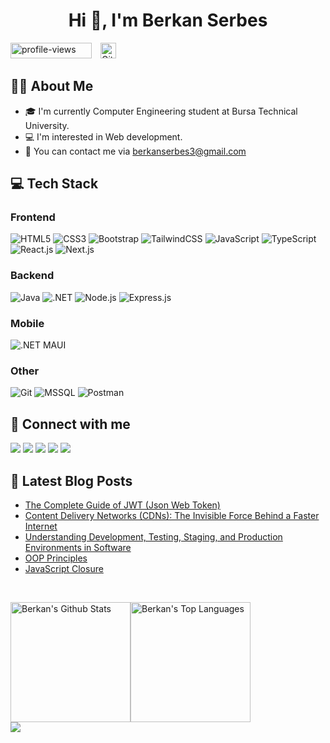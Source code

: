<h1 align="center">Hi 👋, I'm Berkan Serbes</h1>

<img src="https://komarev.com/ghpvc/?username=berkanserbes&label=Profile%20views&color=0047AB&style=plastic?" alt="profile-views" height=25px, width=130px/> <a href="https://github.com/berkanserbes?tab=followers"><img alt="Github Followers" src="https://img.shields.io/github/followers/berkanserbes?style=social" style="height:25px; margin-left: 10px"></a>

## :man_technologist: About Me

- :mortar_board: I'm currently Computer Engineering student at Bursa Technical University.
- :computer: I'm interested in Web development.
- :envelope_with_arrow: You can contact me via [berkanserbes3@gmail.com](mailto:berkanserbes3@gmail.com)

## :computer: Tech Stack
### Frontend 

![HTML5](https://img.shields.io/badge/HTML5%20-%23E34F26.svg?style=for-the-badge&logo=html5&logoColor=white)
![CSS3](https://img.shields.io/badge/CSS%20-%231572B6.svg?style=for-the-badge&logo=css3&logoColor=white)
![Bootstrap](https://img.shields.io/badge/Bootstrap-563D7C?style=for-the-badge&logo=bootstrap&logoColor=white)
![TailwindCSS](https://img.shields.io/badge/Tailwind_CSS-38B2AC?style=for-the-badge&logo=tailwind-css&logoColor=white)
![JavaScript](https://img.shields.io/badge/JavaScript%20-%23F7DF1E.svg?style=for-the-badge&logo=javascript&logoColor=black)
![TypeScript](https://img.shields.io/badge/typescript-%23007ACC.svg?style=for-the-badge&logo=typescript&logoColor=white)
![React.js](https://img.shields.io/badge/-React.Js-61DAFB?logo=react&logoColor=bluek&labelColor=black&color=black&style=for-the-badge)
![Next.js](https://img.shields.io/badge/Next.js-black?style=for-the-badge&logo=next.js&logoColor=white)

### Backend 
![Java](https://img.shields.io/badge/Java-ED8B00?style=for-the-badge&logoColor=white)
![.NET](https://img.shields.io/badge/.NET-5C2D91?style=for-the-badge&logo=.net&logoColor=white)
![Node.js](https://img.shields.io/badge/Node.js-43853D?style=for-the-badge&logo=node.js&logoColor=white)
![Express.js](https://img.shields.io/badge/Express.js-404D59?style=for-the-badge&logo=express&color=white&logoColor=black)

### Mobile 
![.NET MAUI](https://img.shields.io/badge/.NET%20MAUI-grey?style=for-the-badge&color=purple)

### Other
![Git](https://img.shields.io/badge/git-%23F05033.svg?style=for-the-badge&logo=git&logoColor=white)
![MSSQL](https://img.shields.io/badge/Microsoft_SQL_Server-CC2927?style=for-the-badge&logo=microsoft-sql-server&logoColor=white)
![Postman](https://img.shields.io/badge/Postman-FF6C37?style=for-the-badge&logo=postman&logoColor=white)

## :eyes: Connect with me

<p align="left"> 
    <a href="https://www.linkedin.com/in/berkanserbes" target="_blank" rel="noreferrer"><img src="https://img.shields.io/badge/linkedin-%230077B5.svg?&style=for-the-badge&logo=linkedin&logoColor=white"/></a>  
    <a href="http://www.medium.com/@berkanserbes" target="_blank" rel="noreferrer"><img src="https://img.shields.io/badge/Medium-12100E?style=for-the-badge&logo=medium&logoColor=white" /></a>
    <a href="https://leetcode.com/berkanserbes/" target="_blank" rel="noreferrer"><img src="https://img.shields.io/badge/LeetCode-000000?style=for-the-badge&logo=LeetCode&logoColor=#d16c06"  /></a>
    <a href="https://stackoverflow.com/users/13417979/berkan-serbes" target="_blank" rel="noreferrer"><img src="https://img.shields.io/badge/stackoverflow-FE7A16?style=for-the-badge&logo=stackoverflow&logoColor=white" /></a>
    <a href="mailto:berkanserbes3@gmail.com" target="_blank"><img src="https://img.shields.io/badge/Gmail-D14836?style=for-the-badge&logo=gmail&logoColor=white" /></a>
</p>

## :pencil: Latest Blog Posts
<!-- BLOG-POST-LIST:START -->
- [The Complete Guide of JWT &lpar;Json Web Token&rpar;](https://javascript.plainenglish.io/the-complete-guide-of-jwt-json-web-token-af804beea799?source=rss-6300fe4bff09------2)
- [Content Delivery Networks &lpar;CDNs&rpar;: The Invisible Force Behind a Faster Internet](https://blog.stackademic.com/content-delivery-networks-cdns-the-invisible-force-behind-a-faster-internet-de2eb6a93ca5?source=rss-6300fe4bff09------2)
- [Understanding Development, Testing, Staging, and Production Environments in Software](https://blog.stackademic.com/understanding-development-testing-staging-and-production-environments-in-software-a6da6c655496?source=rss-6300fe4bff09------2)
- [OOP Principles](https://blog.stackademic.com/oop-principles-101f55963959?source=rss-6300fe4bff09------2)
- [JavaScript Closure](https://javascript.plainenglish.io/javascript-closure-e376e6825113?source=rss-6300fe4bff09------2)
<!-- BLOG-POST-LIST:END -->

<br>

<img alt="Berkan's Github Stats" src="https://github-readme-stats-berkanserbes.vercel.app/api/?username=berkanserbes&show_icons=true&include_all_commits=true&count_private=true&theme=react&hide_border=true&bg_color=1F222E&title_color=0891b2&icon_color=0891b2" height="192px"/><img alt="Berkan's Top Languages" src="https://github-readme-stats-berkanserbes.vercel.app//api/top-langs/?username=berkanserbes&langs_count=8&layout=compact&theme=react&hide_border=true&bg_color=1F222E&title_color=0891b2&icon_color=0891b2" height="192px"/><img src="https://github-readme-streak-stats.herokuapp.com/?user=berkanserbes&stroke=ffffff&background=1c1917&ring=0891b2&fire=0891b2&currStreakNum=ffffff&currStreakLabel=0891b2&sideNums=ffffff&sideLabels=ffffff&dates=ffffff&hide_border=true" style="display:block;margin-left:auto; margin-right:auto;"/>
